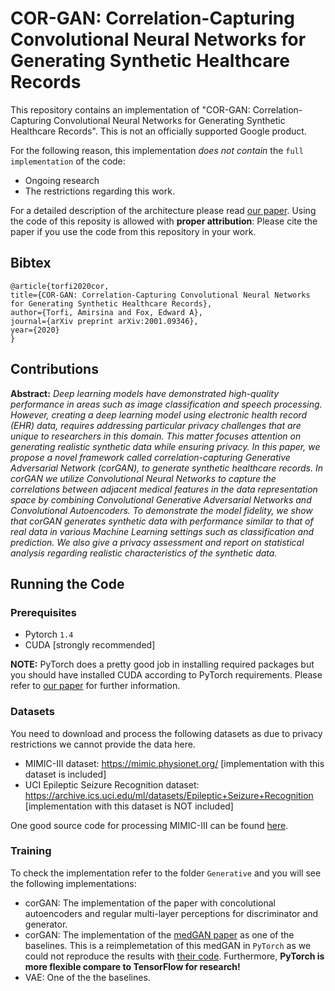 # COR-GAN: Correlation-Capturing Convolutional Neural Networks for Generating Synthetic Healthcare Records

This repository contains an implementation of "COR-GAN:
Correlation-Capturing Convolutional Neural Networks for Generating
Synthetic Healthcare Records". This is not an officially supported
Google product.


For the following reason, this implementation *does not contain* the ``full implementation`` of the code:
* Ongoing research
* The restrictions regarding this work.

For a detailed description of the architecture please read [our paper](https://arxiv.org/abs/2001.09346). Using the code of this reposity is allowed with **proper attribution**: Please cite the paper if you use the code from this repository in your work.

## Bibtex

    @article{torfi2020cor,
    title={COR-GAN: Correlation-Capturing Convolutional Neural Networks for Generating Synthetic Healthcare Records},
    author={Torfi, Amirsina and Fox, Edward A},
    journal={arXiv preprint arXiv:2001.09346},
    year={2020}
    }

## Contributions

**Abstract:** *Deep learning models have demonstrated high-quality performance in areas such as image classification and speech processing.
However, creating a deep learning model using electronic health record (EHR) data, requires addressing particular privacy challenges that are unique to researchers in this domain. This matter focuses attention on generating realistic synthetic data while ensuring privacy.
In this paper, we propose a novel framework called correlation-capturing Generative Adversarial Network (corGAN), to generate synthetic healthcare records. In corGAN we utilize Convolutional Neural Networks to capture the correlations between adjacent medical features in the data representation space by combining Convolutional Generative Adversarial Networks and Convolutional Autoencoders.
To demonstrate the model fidelity, we show that corGAN generates synthetic data with performance similar to that of real data in various Machine Learning settings such as classification and prediction. We also give a privacy assessment and report on statistical analysis regarding realistic characteristics of the synthetic data.*

## Running the Code

### Prerequisites

* Pytorch ``1.4``
* CUDA [strongly recommended]

**NOTE:** PyTorch does a pretty good job in installing required packages but you should have installed CUDA according to PyTorch requirements.
Please refer to [our paper](https://pytorch.org/) for further information.

### Datasets

You need to download and process the following datasets as due to privacy restrictions we cannot provide the data here.

* MIMIC-III dataset: https://mimic.physionet.org/ [implementation with this dataset is included]
* UCI Epileptic Seizure Recognition dataset: https://archive.ics.uci.edu/ml/datasets/Epileptic+Seizure+Recognition [implementation with this dataset is NOT included]

One good source code for processing MIMIC-III can be found [here](https://github.com/mp2893/medgan).


### Training

To check the implementation refer to the folder ``Generative`` and you will see the following implementations:

* corGAN: The implementation of the paper with concolutional autoencoders and regular multi-layer perceptions for discriminator and generator.
* corGAN: The implementation of the [medGAN paper](https://arxiv.org/abs/1703.06490) as one of the baselines. This is a reimplemetation of this medGAN in ``PyTorch`` as we could not reproduce the results with [their code](https://github.com/mp2893/medgan). Furthermore, **PyTorch is more flexible compare to TensorFlow for research!**
* VAE: One of the the baselines.
